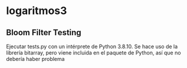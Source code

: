 # logaritmos3

## Bloom Filter Testing

Ejecutar tests.py con un intérprete de Python 3.8.10. Se hace uso de la librería bitarray, pero viene incluida en el paquete de Python, así que no debería haber problema